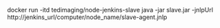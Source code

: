 docker run -itd tedimaging/node-jenkins-slave java -jar slave.jar -jnlpUrl http://jenkins_url/computer/node_name/slave-agent.jnlp
